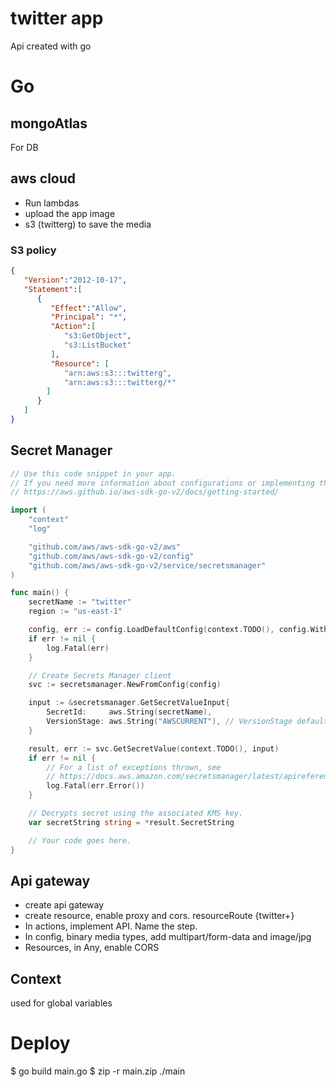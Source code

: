 # twitter app
  Api created with go
# Go
## mongoAtlas
  For DB
## aws cloud
  - Run lambdas
  - upload the app image
  - s3 (twitterg) to save the media
  
### S3 policy
```json
{
   "Version":"2012-10-17",
   "Statement":[
      {
         "Effect":"Allow",
         "Principal": "*",
         "Action":[
            "s3:GetObject",
            "s3:ListBucket"
         ],
         "Resource": [
            "arn:aws:s3:::twitterg",
            "arn:aws:s3:::twitterg/*"
        ]
      }
   ]
}
```

## Secret Manager
```go
// Use this code snippet in your app.
// If you need more information about configurations or implementing the sample code, visit the AWS docs:   
// https://aws.github.io/aws-sdk-go-v2/docs/getting-started/

import (
	"context"
	"log"

	"github.com/aws/aws-sdk-go-v2/aws"
	"github.com/aws/aws-sdk-go-v2/config"
	"github.com/aws/aws-sdk-go-v2/service/secretsmanager"
)

func main() {
	secretName := "twitter"
	region := "us-east-1"

	config, err := config.LoadDefaultConfig(context.TODO(), config.WithRegion(region))
	if err != nil {
		log.Fatal(err)
	}

	// Create Secrets Manager client
	svc := secretsmanager.NewFromConfig(config)

	input := &secretsmanager.GetSecretValueInput{
		SecretId:     aws.String(secretName),
		VersionStage: aws.String("AWSCURRENT"), // VersionStage defaults to AWSCURRENT if unspecified
	}

	result, err := svc.GetSecretValue(context.TODO(), input)
	if err != nil {
		// For a list of exceptions thrown, see
		// https://docs.aws.amazon.com/secretsmanager/latest/apireference/API_GetSecretValue.html
		log.Fatal(err.Error())
	}

	// Decrypts secret using the associated KMS key.
	var secretString string = *result.SecretString

	// Your code goes here.
} 
```

## Api gateway 
- create api gateway
- create resource, enable proxy and cors. resourceRoute {twitter+}
- In actions, implement API. Name the step. 
- In config, binary media types, add multipart/form-data and image/jpg
- Resources, in Any, enable CORS

## Context
used for global variables

# Deploy
$ go build main.go
$ zip -r main.zip ./main